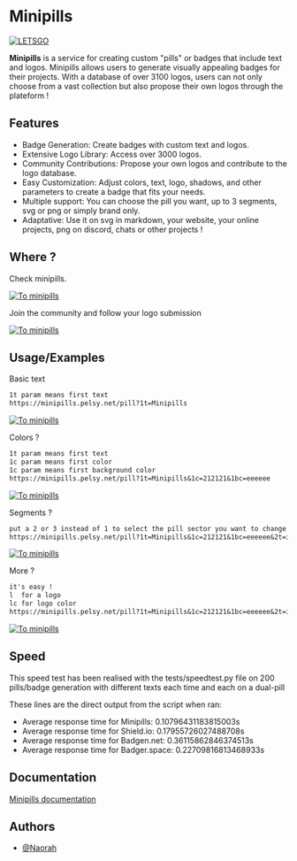 
# Minipills 

[![LETSGO](https://minipills.pelsy.net/favicon.png)](https://minipills.pelsy.net)

**Minipills** is a service for creating custom "pills" or badges that include text and logos. Minipills allows users to generate visually appealing badges for their projects. With a database of over 3100 logos, users can not only choose from a vast collection but also propose their own logos through the plateform !

## Features
- Badge Generation: Create badges with custom text and logos.
- Extensive Logo Library: Access over 3000 logos.
- Community Contributions: Propose your own logos and contribute to the logo database.
- Easy Customization: Adjust colors, text, logo, shadows, and other parameters to create a badge that fits your needs.
- Multiple support: You can choose the pill you want, up to 3 segments, svg or png or simply brand only.
- Adaptative: Use it on svg in markdown, your website, your online projects, png on discord, chats or other projects !

## Where ?

Check minipills.

[![To minipills](https://minipills.pelsy.net/pill?1t=Join&2t=minipills&l=minipills&3t=here)](https://minipills.pelsy.net)

Join the community and follow your logo submission

[![To minipills](https://minipills.pelsy.net/pill?1t=Join&2t=discord&l=discord&3t=here&2bc=5865F2)](https://discord.gg/dSnjfBAaQp)


## Usage/Examples

Basic text
```md
1t param means first text
https://minipills.pelsy.net/pill?1t=Minipills
```

[![To minipills](https://minipills.pelsy.net/pill?1t=Minipills)](https://minipills.pelsy.net)


Colors ?

```md
1t param means first text
1c param means first color
1c param means first background color
https://minipills.pelsy.net/pill?1t=Minipills&1c=212121&1bc=eeeeee
```

[![To minipills](https://minipills.pelsy.net/pill?1t=Minipills&1c=212121&1bc=eeeeee)](https://minipills.pelsy.net)

Segments ?

```md
put a 2 or 3 instead of 1 to select the pill sector you want to change !
https://minipills.pelsy.net/pill?1t=Minipills&1c=212121&1bc=eeeeee&2t=is&3t=AWESOME
```

[![To minipills](https://minipills.pelsy.net/pill?1t=Minipills&1c=212121&1bc=eeeeee&2t=is&3t=AWESOME)](https://minipills.pelsy.net)

More ?

```md
it's easy !
l  for a logo
lc for logo color
https://minipills.pelsy.net/pill?1t=Minipills&1c=212121&1bc=eeeeee&2t=is&3t=AWESOME&l=minipills&lc=e3a300
```

[![To minipills](https://minipills.pelsy.net/pill?1t=Minipills&1c=212121&1bc=eeeeee&2t=is&3t=AWESOME&l=minipills&lc=e3a300)](https://minipills.pelsy.net)

## Speed

This speed test has been realised with the tests/speedtest.py file on 200 pills/badge generation with different texts each time and each on a dual-pill

These lines are the direct output from the script when ran:

- Average response time for Minipills:    0.10796431183815003s
- Average response time for Shield.io:    0.17955726027488708s
- Average response time for Badgen.net:   0.36115862846374513s
- Average response time for Badger.space: 0.22709816813468933s

## Documentation

[Minipills documentation](https://minipills.pelsy.net/docs)


## Authors

- [@Naorah](https://www.github.com/Naorah)